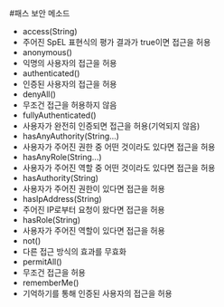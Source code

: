 #패스 보안 메소드
- access(String)
 - 주어진 SpEL 표현식의 평가 결과가 true이면 접근을 허용
- anonymous()
 - 익명의 사용자의 접근을 허용
- authenticated()
 - 인증된 사용자의 접근을 허용
- denyAll()
 - 무조건 접근을 허용하지 않음
- fullyAuthenticated()
 - 사용자가 완전히 인증되면 접근을 허용(기억되지 않음)
- hasAnyAuthority(String...)
 - 사용자가 주어진 권한 중 어떤 것이라도 있다면 접근을 허용
- hasAnyRole(String...)
 - 사용자가 주어진 역할 중 어떤 것이라도 있다면 접근을 허용
- hasAuthority(String)
 - 사용자가 주어진 권한이 있다면 접근을 허용
- hasIpAddress(String)
 - 주어진 IP로부터 요청이 왔다면 접근을 허용
- hasRole(String)
 - 사용자가 주어진 역할이 있다면 접근을 허용
- not()
 - 다른 접근 방식의 효과를 무효화
- permitAll()
 - 무조건 접근을 허용
- rememberMe()
 - 기억하기를 통해 인증된 사용자의 접근을 허용